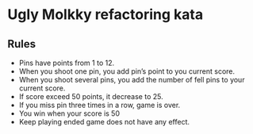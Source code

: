# Ugly Molkky refactoring kata
## Rules

* Pins have points from 1 to 12.
* When you shoot one pin, you add pin’s point to you current score.
* When you shoot several pins, you add the number of fell pins to your current score.
* If score exceed 50 points, it decrease to 25.
* If you miss pin three times in a row, game is over.
* You win when your score is 50
* Keep playing ended game does not have any effect.
